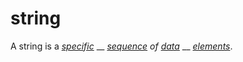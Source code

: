 # string

A string is a [_specific_](https://github.com/gcassel/Modular-Organization-Terminology/blob/master/terms/specific.md) __ [_sequence_](https://github.com/gcassel/Modular-Organization-Terminology/blob/master/terms/sequence.md) _of_ [_data_](https://github.com/gcassel/Modular-Organization-Terminology/blob/master/terms/data.md) __ [_elements_](https://github.com/gcassel/Modular-Organization-Terminology/blob/master/terms/element.md).
